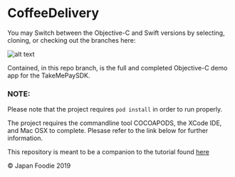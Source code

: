 # CoffeeDelivery

You may Switch between the Objective-C and Swift versions by selecting, cloning, or checking out the branches here:

![alt text]()

Contained, in this repo branch, is the full and completed Objective-C demo app for the TakeMePaySDK.

### NOTE:
Please note that the project requires ```pod install``` in order to run properly.

The project requires the commandline tool COCOAPODS, the XCode IDE, and Mac OSX to complete. Plesase refer to the link below for further information.

This repository is meant to be a companion to the tutorial found [here](https://bitbucket.org/r_developer/takemepay_sdk_ios_doc/src/master/tutorials/How%20to%20integrate%20TakeMePay%20in%20your%20app/How%20to%20integrate%20TakeMePay%20in%20your%20app.md)

© Japan Foodie 2019
